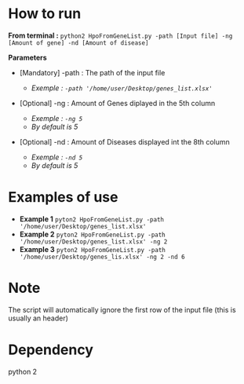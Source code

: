 # How to run
**From terminal :** ```python2 HpoFromGeneList.py -path [Input file] -ng [Amount of gene] -nd [Amount of disease]```
	
**Parameters**
* [Mandatory] -path : The path of the input file
    * *Exemple : ```-path '/home/user/Desktop/genes_list.xlsx'```*
    
* [Optional] -ng : Amount of Genes diplayed in the 5th column
    * *Exemple : ```-ng 5```*
    * *By default is 5*
    
* [Optional] -nd : Amount of Diseases displayed int the 8th column
    * *Exemple : ```-nd 5```*
    * *By default is 5*
# Examples of use
* **Example 1**
```pyton2 HpoFromGeneList.py -path '/home/user/Desktop/genes_list.xlsx'```
* **Example 2**
```pyton2 HpoFromGeneList.py -path '/home/user/Desktop/genes_list.xlsx' -ng 2```
 * **Example 3**
```pyton2 HpoFromGeneList.py -path '/home/user/Desktop/genes_lis.xlsx' -ng 2 -nd 6```
# Note
The script will automatically ignore the first row of the input file (this is usually an header) 

# Dependency
python 2

